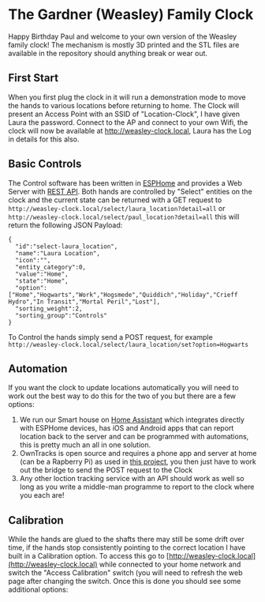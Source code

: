 # The Gardner (Weasley) Family Clock

Happy Birthday Paul and welcome to your own version of the Weasley family clock!  The mechanism is mostly 3D printed and the STL files are available in the repository should anything break or wear out.

## First Start

When you first plug the clock in it will run a demonstration mode to move the hands to various locations before returning to home.  The Clock will present an Access Point with an SSID of "Location-Clock", I have given Laura the password.  Connect to the AP and connect to your own Wifi, the clock will now be available at http://weasley-clock.local, Laura has the Log in details for this also.

## Basic Controls

The Control software has been written in [ESPHome](https://esphome.io/) and provides a Web Server with [REST API](https://esphome.io/web-api/#api-rest).  Both hands are controlled by "Select" entities on the clock and the current state can be returned with a GET request to `http://weasley-clock.local/select/laura_location?detail=all` or `http://weasley-clock.local/select/paul_location?detail=all` this will return the following JSON Payload:
```
{
  "id":"select-laura_location",
  "name":"Laura Location",
  "icon":"",
  "entity_category":0,
  "value":"Home",
  "state":"Home",
  "option":["Home","Hogwarts","Work","Hogsmede","Quiddich","Holiday","Crieff Hydro","In Transit","Mortal Peril","Lost"],
  "sorting_weight":2,
  "sorting_group":"Controls"
}
```
To Control the hands simply send a POST request, for example `http://weasley-clock.local/select/laura_location/set?option=Hogwarts`

## Automation

If you want the clock to update locations automatically you will need to work out the best way to do this for the two of you but there are a few options:

1. We run our Smart house on [Home Assistant](https://www.home-assistant.io/) which integrates directly with ESPHome devices, has iOS and Android apps that can report location back to the server and can be programmed with automations, this is pretty much an all in one solution.
2. OwnTracks is open source and requires a phone app and server at home (can be a Rapberry Pi) as used in [this project](https://github.com/WhereslyClock/MyWhereslyClock), you then just have to work out the bridge to send the POST request to the Clock
3. Any other loction tracking service with an API should work as well so long as you write a middle-man programme to report to the clock where you each are!

## Calibration

While the hands are glued to the shafts there may still be some drift over time, if the hands stop consistently pointing to the correct location I have built in a Calibration option.  To access this go to [http://weasley-clock.local](http://weasley-clock.local) while connected to your home network and switch the "Access Calibration" switch (you will need to refresh the web page after changing the switch.  Once this is done you should see some additional options:

